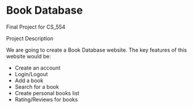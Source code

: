 # Book Database
Final Project for CS_554

Project Description 


We are going to create a Book Database website. The key features of this website would be:
- Create an account
- Login/Logout
- Add a book 
- Search for a book
- Create personal books list
- Rating/Reviews for books
